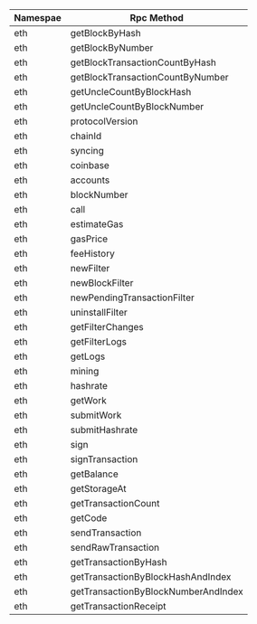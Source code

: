 | **Namespae** 	| **Rpc Method** 	|
|---	|---	|
| eth 	| getBlockByHash 	|
| eth 	| getBlockByNumber 	|
| eth 	| getBlockTransactionCountByHash 	|
| eth 	| getBlockTransactionCountByNumber 	|
| eth 	| getUncleCountByBlockHash 	|
| eth 	| getUncleCountByBlockNumber 	|
| eth 	| protocolVersion 	|
| eth 	| chainId 	|
| eth 	| syncing 	|
| eth 	| coinbase 	|
| eth 	| accounts 	|
| eth 	| blockNumber 	|
| eth 	| call 	|
| eth 	| estimateGas 	|
| eth 	| gasPrice 	|
| eth 	| feeHistory 	|
| eth 	| newFilter 	|
| eth 	| newBlockFilter 	|
| eth 	| newPendingTransactionFilter 	|
| eth 	| uninstallFilter 	|
| eth 	| getFilterChanges 	|
| eth 	| getFilterLogs 	|
| eth 	| getLogs 	|
| eth 	| mining 	|
| eth 	| hashrate 	|
| eth 	| getWork 	|
| eth 	| submitWork 	|
| eth 	| submitHashrate 	|
| eth 	| sign 	|
| eth 	| signTransaction 	|
| eth 	| getBalance 	|
| eth 	| getStorageAt 	|
| eth 	| getTransactionCount 	|
| eth 	| getCode 	|
| eth 	| sendTransaction 	|
| eth 	| sendRawTransaction 	|
| eth 	| getTransactionByHash 	|
| eth 	| getTransactionByBlockHashAndIndex 	|
| eth 	| getTransactionByBlockNumberAndIndex 	|
| eth 	| getTransactionReceipt 	|